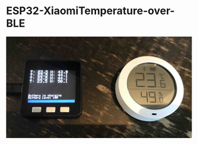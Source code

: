 # ESP32-XiaomiTemperature-over-BLE

![Schematic](https://github.com/KoenVdH/ESP32-XiaomiTemperature-over-BLE/blob/master/M5.jpg)
